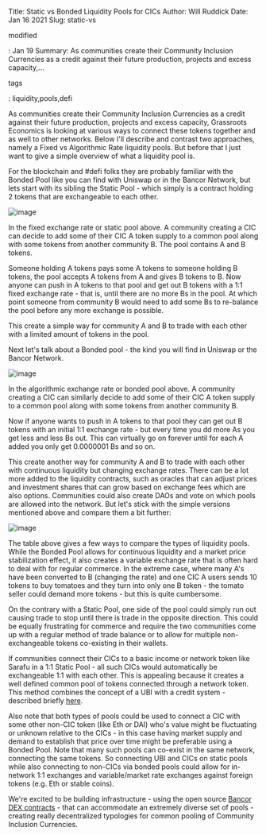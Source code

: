 Title: Static vs Bonded Liquidity Pools for CICs
Author: Will Ruddick
Date: Jan 16 2021
Slug: static-vs

modified

: Jan 19
Summary: As communities create their Community Inclusion Currencies as a
credit against their future production, projects and excess
capacity,...

tags

: liquidity,pools,defi

As communities create their Community Inclusion Currencies as a credit
against their future production, projects and excess capacity,
Grassroots Economics is looking at various ways to connect these tokens
together and as well to other networks. Below I'll describe and
contrast two approaches, namely a Fixed vs Algorithmic Rate liquidity
pools. But before that I just want to give a simple overview of what a
liquidity pool is.

For the blockchain and #defi folks they are probably familiar with the
Bonded Pool like you can find with Uniswap or in the Bancor Network, but
lets start with its sibling the Static Pool - which simply is a contract
holding 2 tokens that are exchangeable to each other.

![image](images/blog/static-vs1.webp)

In the fixed exchange rate or static pool above. A community creating a
CIC can decide to add some of their CIC A token supply to a common pool
along with some tokens from another community B. The pool contains A and
B tokens.

Someone holding A tokens pays some A tokens to someone holding B tokens,
the pool accepts A tokens from A and gives B tokens to B. Now anyone can
push in A tokens to that pool and get out B tokens with a 1:1 fixed
exchange rate - that is, until there are no more Bs in the pool. At
which point someone from community B would need to add some Bs to
re-balance the pool before any more exchange is possible.

This create a simple way for community A and B to trade with each other
with a limited amount of tokens in the pool.

Next let's talk about a Bonded pool - the kind you will find in Uniswap
or the Bancor Network.

![image](images/blog/static-vs61.webp)

In the algorithmic exchange rate or bonded pool above. A community
creating a CIC can similarly decide to add some of their CIC A token
supply to a common pool along with some tokens from another community B.

Now if anyone wants to push in A tokens to that pool they can get out B
tokens with an initial 1:1 exchange rate - but every time you dd more As
you get less and less Bs out. This can virtually go on forever until for
each A added you only get 0.0000001 Bs and so on.

This create another way for community A and B to trade with each other
with continuous liquidity but changing exchange rates. There can be a
lot more added to the liquidity contracts, such as oracles that can
adjust prices and investment shares that can grow based on exchange fees
which are also options. Communities could also create DAOs and vote on
which pools are allowed into the network. But let's stick with the
simple versions mentioned above and compare them a bit further:

![image](images/blog/static-vs93.webp)

The table above gives a few ways to compare the types of liquidity
pools. While the Bonded Pool allows for continuous liquidity and a
market price stabilization effect, it also creates a variable exchange
rate that is often hard to deal with for regular commerce. In the
extreme case, where many A's have been converted to B (changing the
rate) and one CIC A users sends 10 tokens to buy tomatoes and they turn
into only one B token - the tomato seller could demand more tokens - but
this is quite cumbersome.

On the contrary with a Static Pool, one side of the pool could simply
run out causing trade to stop until there is trade in the opposite
direction. This could be equally frustrating for commerce and require
the two communities come up with a regular method of trade balance or to
allow for multiple non-exchangeable tokens co-existing in their wallets.

If communities connect their CICs to a basic income or network token
like Sarafu in a 1:1 Static Pool - all such CICs would automatically be
exchangeable 1:1 with each other. This is appealing because it creates a
well defined common pool of tokens connected through a network token.
This method combines the concept of a UBI with a credit system -
described briefly
[here](https://www.grassrootseconomics.org/post/dex-multitudes).

Also note that both types of pools could be used to connect a CIC with
some other non-CIC token (like Eth or DAI) who's value might be
fluctuating or unknown relative to the CICs - in this case having market
supply and demand to establish that price over time might be preferable
using a Bonded Pool. Note that many such pools can co-exist in the same
network, connecting the same tokens. So connecting UBI and CICs on
static pools while also connecting to non-CICs via bonded pools could
allow for in-network 1:1 exchanges and variable/market rate exchanges
against foreign tokens (e.g. Eth or stable coins).

We're excited to be building infrastructure - using the open source
[Bancor DEX
contracts](https://github.com/bancorprotocol/contracts-solidity) - that
can accommodate an extremely diverse set of pools - creating really
decentralized typologies for common pooling of Community Inclusion
Currencies.
